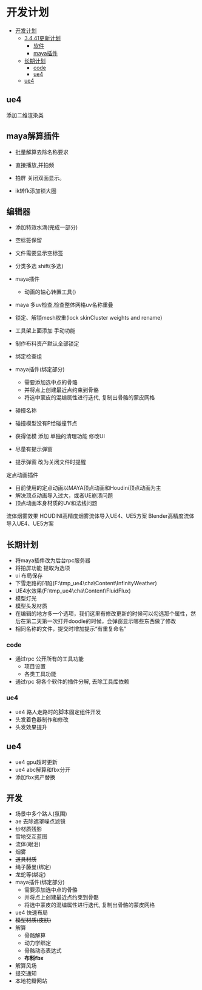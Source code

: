 # 开发计划

- [开发计划](#开发计划)
    - [3.4.41更新计划](#3441更新计划)
        - [软件](#软件)
        - [maya插件](#maya插件)
    - [长期计划](#长期计划)
        - [code](#code)
        - [ue4](#ue4)
    - [ue4](#ue4-1)

## ue4

添加二维渲染类

## maya解算插件

- 批量解算去除名称要求
- 直接播放,并拍频


- 拍屏 关闭双面显示。
- ik转fk添加锁大圈

## 编辑器

- 添加特效水滴(完成一部分)

- 空标签保留
- 文件需要显示空标签
- 分类多选 shift(多选)

- maya插件
    - 动画的轴心转置工具()
- maya 多uv检查,检查整体网格uv名称重叠


- 锁定、解锁mesh权重(lock skinCluster weights and rename)
- 工具架上面添加 手动功能
- 制作布料资产默认全部锁定

- 绑定检查组


- maya插件(绑定部分)
    - 需要添加选中点的骨骼
    - 并将点上创建最近点约束到骨骼
    - 将选中蒙皮的混编属性进行迭代, 复制出骨骼的蒙皮网格

- 碰撞名称
- 碰撞模型没有P给碰撞节点
- 获得低模 添加 单独的清理功能 修改UI
- 尽量有提示弹窗
- 提示弹窗 改为关闭文件时提醒

定点动画插件

- 目前使用的定点动画以MAYA顶点动画和Houdini顶点动画为主
- 解决顶点动画导入过大，或者UE崩溃问题
- 顶点动画本身材质的UV和法线问题

流体烟雾效果
HOUDINI高精度烟雾流体导入UE4、UE5方案
Blender高精度流体导入UE4、UE5方案

## 长期计划

- 将maya插件改为后台rpc服务器
- 将拍屏功能 提取为选项
- ui 布局保存
- 下雪走路的凹陷(F:\tmp_ue4\cha\Content\InfinityWeather)
- UE4水效果(F:\tmp_ue4\cha\Content\FluidFlux)
- 模型灯光
- 模型头发材质
- 在编辑的地方多一个选项，我们这里有修改更新的时候可以勾选那个属性，然后在第二天第一次打开doodle的时候，会弹窗显示哪些东西做了修改
- 相同名称的文件，提交时增加提示“有重复命名”

### code

- 通过rpc 公开所有的工具功能
    - 项目设置
    - 各类工具功能
- 通过rpc 将各个软件的插件分解, 去除工具库依赖

### ue4

- ue4 路人走路时的脚本固定组件开发
- 头发着色器制作和修改
- 头发效果提升

## ue4

* ue4 gpu超时更新
* ue4 abc解算和fbx分开
* 添加fbx资产替换

## 开发

- 场景中多个路人(氛围)
- ae 去除遮罩噪点滤镜
- 纱材质残影
- 雪地交互蓝图
- 流体(眼泪)
- 烟雾
- ~~道具材质~~
- 绳子藤曼(绑定)
- 龙蛇等(绑定)
- maya插件(绑定部分)
    - 需要添加选中点的骨骼
    - 并将点上创建最近点约束到骨骼
    - 将选中蒙皮的混编属性进行迭代, 复制出骨骼的蒙皮网格
- ue4 快速布局
- ~~模型材质(皮肤)~~
- 解算
    - 骨骼解算
    - 动力学绑定
    - 骨骼动态表达式
    - **布料fbx**
- 解算风场
- 提交通知
- 本地花瓣网站



